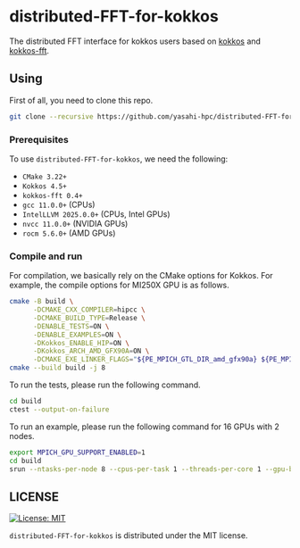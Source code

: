 # distributed-FFT-for-kokkos

The distributed FFT interface for kokkos users based on [kokkos](https://github.com/kokkos/kokkos) and [kokkos-fft](https://github.com/kokkos/kokkos-fft).

## Using
First of all, you need to clone this repo.

```bash
git clone --recursive https://github.com/yasahi-hpc/distributed-FFT-for-kokkos.git
```

### Prerequisites

To use `distributed-FFT-for-kokkos`, we need the following:
* `CMake 3.22+`
* `Kokkos 4.5+`
* `kokkos-fft 0.4+`
* `gcc 11.0.0+` (CPUs)
* `IntelLLVM 2025.0.0+` (CPUs, Intel GPUs)
* `nvcc 11.0.0+` (NVIDIA GPUs)
* `rocm 5.6.0+` (AMD GPUs)

### Compile and run

For compilation, we basically rely on the CMake options for Kokkos. For example, the compile options for MI250X GPU is as follows.

```bash
cmake -B build \
      -DCMAKE_CXX_COMPILER=hipcc \
      -DCMAKE_BUILD_TYPE=Release \
      -DENABLE_TESTS=ON \
      -DENABLE_EXAMPLES=ON \
      -DKokkos_ENABLE_HIP=ON \
      -DKokkos_ARCH_AMD_GFX90A=ON \
      -DCMAKE_EXE_LINKER_FLAGS="${PE_MPICH_GTL_DIR_amd_gfx90a} ${PE_MPICH_GTL_LIBS_amd_gfx90a}" 
cmake --build build -j 8
```

To run the tests, please run the following command.

```bash
cd build
ctest --output-on-failure
```

To run an example, please run the following command for 16 GPUs with 2 nodes.

```bash
export MPICH_GPU_SUPPORT_ENABLED=1
cd build
srun --ntasks-per-node 8 --cpus-per-task 1 --threads-per-core 1 --gpu-bind closest examples/navier-stokes-MPI-batched/navier-stokes-MPI-batched -px 16 -Re 1600 -dt 0.001 -nx 1024 -nbiter 10
```

## LICENSE

[![License: MIT](https://img.shields.io/badge/License-MIT-yellow.svg)](https://opensource.org/licenses/MIT)

`distributed-FFT-for-kokkos` is distributed under the MIT license.
